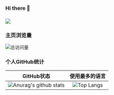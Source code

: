 ### Hi there 👋

### 
![](https://github-profile-summary-cards.vercel.app/api/cards/profile-details?username=Horo-Holo&theme=github)

### 主页浏览量
![总访问量](https://komarev.com/ghpvc/?username=Horo-Holo&color=blue)
<br>


### 个人GitHub统计

|                          GitHub状态                          |                        使用最多的语言                        |
| :----------------------------------------------------------: | :----------------------------------------------------------: |
| ![Anurag's github stats](https://github-readme-stats.vercel.app/api?username=Horo-Holo&show_icons=true&theme=synthwave) | ![Top Langs](https://github-readme-stats.vercel.app/api/top-langs/?username=Horo-Holo&&hide=tsql) |


